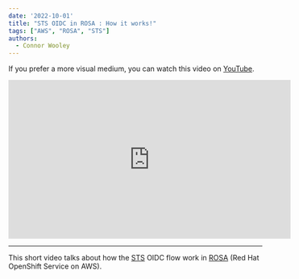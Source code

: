 ```yaml
---
date: '2022-10-01'
title: "STS OIDC in ROSA : How it works!"
tags: ["AWS", "ROSA", "STS"]
authors:
  - Connor Wooley
---
```


If you prefer a more visual medium, you can watch this video on [YouTube](https://youtu.be/OzhNZ_0eNMY).

<iframe width="560" height="315" src="https://www.youtube.com/embed/OzhNZ_0eNMY" title="YouTube video player" frameborder="0" allow="accelerometer; autoplay; clipboard-write; encrypted-media; gyroscope; picture-in-picture" allowfullscreen></iframe>

<hr>

This short video talks about how the [STS](https://docs.aws.amazon.com/STS/latest/APIReference/welcome.html) OIDC flow work in [ROSA](https://docs.openshift.com/rosa/rosa_getting_started/rosa-sts-getting-started-workflow.html) (Red Hat OpenShift Service on AWS).


